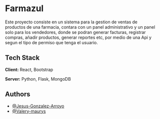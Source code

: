 
# Farmazul

Este proyecto consiste en un sistema para la gestion de ventas de productos de una farmacia, contara con un panel administrativo y un panel solo para los vendedores, donde se podran generar facturas, registrar compras, añadir productos, generar reportes etc, por medio de una Api y segun el tipo de permiso que tenga el usuario.


## Tech Stack

**Client:** React, Bootstrap

**Server:** Python, Flask, MongoDB


## Authors

- [@Jesus-Gonzalez-Arroyo](https://github.com/Jesus-Gonzalez-Arroyo/)
- [@Valery-maurys](https://github.com/Jesus-Gonzalez-Arroyo/)


